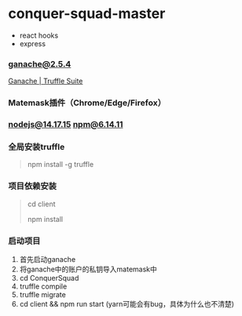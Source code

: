 # conquer-squad-master
+ react hooks
+ express

### ganache@2.5.4

[Ganache | Truffle Suite](https://www.trufflesuite.com/ganache) 

### Matemask插件（Chrome/Edge/Firefox）

### nodejs@14.17.15 npm@6.14.11

### 全局安装truffle

> npm install -g truffle

### 项目依赖安装

> cd client
>
> npm install

### 启动项目

1. 首先启动ganache
2. 将ganache中的账户的私钥导入matemask中
3. cd ConquerSquad
4. truffle compile
5. truffle migrate
6. cd client && npm run start (yarn可能会有bug，具体为什么也不清楚)
